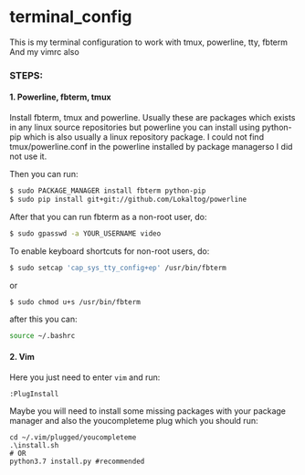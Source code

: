 # terminal_config
This is my terminal configuration to work with tmux, powerline, tty, fbterm
And my vimrc also

### STEPS:

#### 1. Powerline, fbterm, tmux

Install fbterm, tmux and powerline.
Usually these are packages which exists in any linux source repositories but powerline you can install using python-pip which is also usually a linux repository package.
I could not find tmux/powerline.conf in the powerline installed by package managerso I did not use it.

Then you can run:
```bash
$ sudo PACKAGE_MANAGER install fbterm python-pip
$ sudo pip install git+git://github.com/Lokaltog/powerline
```
After that you can run fbterm as a non-root user, do:
```bash
$ sudo gpasswd -a YOUR_USERNAME video
```
To enable keyboard shortcuts for non-root users, do:
```bash
$ sudo setcap 'cap_sys_tty_config+ep' /usr/bin/fbterm
```
or
```bash
$ sudo chmod u+s /usr/bin/fbterm
```

after this you can:
```bash
source ~/.bashrc
```

#### 2. Vim

Here you just need to enter `vim` and run:
```
:PlugInstall
```
Maybe you will need to install some missing packages with your package manager and also the youcompleteme plug which you should run:
```
cd ~/.vim/plugged/youcompleteme
.\install.sh
# OR
python3.7 install.py #recommended
```
